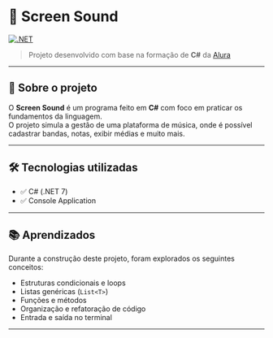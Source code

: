 # 🎵 Screen Sound

[![.NET](https://img.shields.io/badge/.NET-7.0-blueviolet?style=for-the-badge&logo=.net)](https://dotnet.microsoft.com/)

> Projeto desenvolvido com base na formação de **C#** da [Alura](https://www.alura.com.br)

---

## 🚀 Sobre o projeto

O **Screen Sound** é um programa feito em **C#** com foco em praticar os fundamentos da linguagem.  
O projeto simula a gestão de uma plataforma de música, onde é possível cadastrar bandas, notas, exibir médias e muito mais.

---

## 🛠️ Tecnologias utilizadas

- ✅ C# (.NET 7)
- ✅ Console Application

---

## 📚 Aprendizados

Durante a construção deste projeto, foram explorados os seguintes conceitos:

- Estruturas condicionais e loops
- Listas genéricas (`List<T>`)
- Funções e métodos
- Organização e refatoração de código
- Entrada e saída no terminal

---

